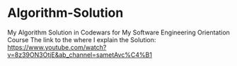# Algorithm-Solution
My Algorithm Solution in Codewars for My Software Engineering Orientation Course
The link to the where I explain the Solution: https://www.youtube.com/watch?v=8z39ON3OtjE&ab_channel=sametAvc%C4%B1
